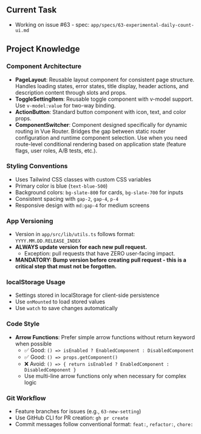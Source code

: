 ## Current Task

- Working on issue #63 - spec: `app/specs/63-experimental-daily-count-ui.md`

## Project Knowledge

### Component Architecture

- **PageLayout**: Reusable layout component for consistent page structure. Handles loading states, error states, title display, header actions, and description content through slots and props.
- **ToggleSettingItem**: Reusable toggle component with v-model support. Use `v-model:value` for two-way binding.
- **ActionButton**: Standard button component with icon, text, and color props.
- **ComponentSwitcher**: Component designed specifically for dynamic routing in Vue Router. Bridges the gap between static router configuration and runtime component selection. Use when you need route-level conditional rendering based on application state (feature flags, user roles, A/B tests, etc.).

### Styling Conventions

- Uses Tailwind CSS classes with custom CSS variables
- Primary color is blue (`text-blue-500`)
- Background colors: `bg-slate-800` for cards, `bg-slate-700` for inputs
- Consistent spacing with `gap-2`, `gap-4`, `p-4`
- Responsive design with `md:gap-4` for medium screens

### App Versioning

- Version in `app/src/lib/utils.ts` follows format: `YYYY.MM.DD.RELEASE_INDEX`
- **ALWAYS update version for each new pull request.**
  - Exception: pull requests that have ZERO user-facing impact.
- **MANDATORY: Bump version before creating pull request - this is a critical step that must not be forgotten.**

### localStorage Usage

- Settings stored in localStorage for client-side persistence
- Use `onMounted` to load stored values
- Use `watch` to save changes automatically

### Code Style

- **Arrow Functions**: Prefer simple arrow functions without return keyword when possible
  - ✅ Good: `() => isEnabled ? EnabledComponent : DisabledComponent`
  - ✅ Good: `() => props.getComponent()`
  - ❌ Avoid: `() => { return isEnabled ? EnabledComponent : DisabledComponent }`
  - Use multi-line arrow functions only when necessary for complex logic

### Git Workflow

- Feature branches for issues (e.g., `63-new-setting`)
- Use GitHub CLI for PR creation: `gh pr create`
- Commit messages follow conventional format: `feat:`, `refactor:`, `chore:`
